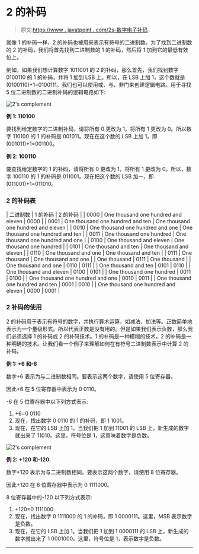 # 2 的补码

> 原文:[https://www . javatpoint . com/2s-数字电子补码](https://www.javatpoint.com/2s-complement-in-digital-electronics)

就像 1 的补码一样，2 的补码也被用来表示有符号的二进制数。为了找到二进制数的 2 的补码，我们将首先找到二进制数的 1 的补码，然后将 1 加到它的最低有效位上。

例如，如果我们想计算数字 1011001 的 2 的补码，那么首先，我们找到数字 0100110 的 1 的补码，并将 1 加到 LSB 上。所以，在 LSB 上加 1，这个数就是(0100110)+1=0100111。我们也可以使用或、与、非门来创建逻辑电路。用于寻找 5 位二进制数的二进制补码的逻辑电路如下:

![2's complement](../Images/e9b7e4cf38a296e8829a2b38d1d093db.png)

**例 1: 110100**

要找到给定数字的二进制补码，请将所有 0 更改为 1，将所有 1 更改为 0。所以数字 110100 的 1 的补码是 001011。现在在这个数的 LSB 上加 1，即(001011)+1=001100。

**例 2: 100110**

要查找给定数字的 1 的补码，请将所有 0 更改为 1，将所有 1 更改为 0。所以，数字 100110 的 1 的补码是 011001。现在把这个数的 LSB 加一，即(011001)+1=011010。

### 2 的补码表

| 二进制数 | 1 的补码 | 2 的补码 |
| 0000 | One thousand one hundred and eleven | 0000 |
| 0001 | One thousand one hundred and ten | One thousand one hundred and eleven |
| 0010 | One thousand one hundred and one | One thousand one hundred and ten |
| 0011 | One thousand one hundred | One thousand one hundred and one |
| 0100 | One thousand and eleven | One thousand one hundred |
| 0101 | One thousand and ten | One thousand and eleven |
| 0110 | One thousand and one | One thousand and ten |
| 0111 | One thousand | One thousand and one |
| One thousand | 0111 | One thousand |
| One thousand and one | 0110 | 0111 |
| One thousand and ten | 0101 | 0110 |
| One thousand and eleven | 0100 | 0101 |
| One thousand one hundred | 0011 | 0100 |
| One thousand one hundred and one | 0010 | 0011 |
| One thousand one hundred and ten | 0001 | 0010 |
| One thousand one hundred and eleven | 0000 | 0001 |

### 2 补码的使用

2 的补码用于表示有符号的数字，并执行算术运算，如减法、加法等。正数简单地表示为一个量级形式。所以代表正数是没有用的。但是如果我们表示负数，那么我们必须选择 1 的补码或 2 的补码技术。1 的补码是一种模糊的技术，2 的补码是一种明确的技术。让我们看一个例子来理解如何在有符号二进制数表示中计算 2 的补码。

**例 1: +6 和-6**

数字+6 表示为与二进制数相同。要表示这两个数字，请使用 5 位寄存器。

因此+6 在 5 位寄存器中表示为 0 0110。

-6 在 5 位寄存器中以下列方式表示:

1.  +6=0 0110
2.  现在，找出数字 0 0110 的 1 的补码，即 1 1001。
3.  现在，在它的 LSB 上加 1。当我们把 1 加到 11001 的 LSB 上，新生成的数字就出来了 11010。这里，符号位是 1，这意味着数字是负数。

![2's complement](../Images/ef5b8f5181ebe608aeccb3ca3acf237e.png)

**例 2: +120 和-120**

数字+120 表示为与二进制数相同。要表示这两个数字，请使用 8 位寄存器。

因此+120 在 8 位寄存器中表示为 0 1111000。

8 位寄存器中的-120 以下列方式表示:

1.  +120=0 1111000
2.  现在，找出数字 0 1111000 的 1 的补码，即 1 0000111。这里，MSB 表示数字是负数。
3.  现在，在它的 LSB 上加 1。当我们把 1 加到 1 0000111 的 LSB 上，新生成的数字就出来了 1 0001000。这里，符号位是 1，表示数字是负数。

* * *